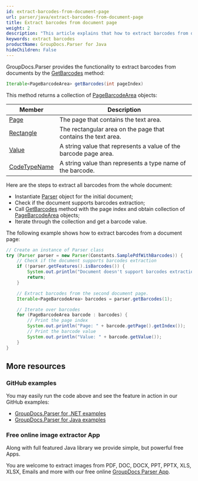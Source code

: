 ```yaml
---
id: extract-barcodes-from-document-page
url: parser/java/extract-barcodes-from-document-page
title: Extract barcodes from document page
weight: 2
description: "This article explains that how to extract barcodes from document page."
keywords: extract barcodes 
productName: GroupDocs.Parser for Java
hideChildren: False
---
```


GroupDocs.Parser provides the functionality to extract barcodes from documents by the [GetBarcodes](https://reference.groupdocs.com/parser/java/com.groupdocs.parser/Parser#getBarcodes(int)) method:

```java
Iterable<PageBarcodeArea> getBarcodes(int pageIndex)
```

This method returns a collection of [PageBarcodeArea](https://reference.groupdocs.com/parser/java/com.groupdocs.parser.data/PageBarcodeArea) objects:

| Member | Description |
| --- | --- |
| [Page](https://reference.groupdocs.com/parser/java/com.groupdocs.parser.data/PageArea#getPage()) | The page that contains the text area. |
| [Rectangle](https://reference.groupdocs.com/parser/java/com.groupdocs.parser.data/PageArea#getRectangle()) | The rectangular area on the page that contains the text area. |
| [Value](https://reference.groupdocs.com/parser/java/com.groupdocs.parser.data/PageBarcodeArea#getValue()) | A string value that represents a value of the barcode page area. |
| [CodeTypeName](https://reference.groupdocs.com/parser/java/com.groupdocs.parser.data/PageBarcodeArea#getCodeTypeName()) | A string value than represents a type name of the barcode. |

Here are the steps to extract all barcodes from the whole document:

- Instantiate [Parser](https://reference.groupdocs.com/parser/java/com.groupdocs.parser/Parser) object for the initial document;
- Check if the document supports barcodes extraction;
- Call [GetBarcodes](https://reference.groupdocs.com/parser/java/com.groupdocs.parser/Parser#getBarcodes(int)) method with the page index and obtain collection of [PageBarcodeArea](https://reference.groupdocs.com/parser/java/com.groupdocs.parser.data/PageBarcodeArea) objects;
- Iterate through the collection and get a barcode value.

The following example shows how to extract barcodes from a document page:

```java
// Create an instance of Parser class
try (Parser parser = new Parser(Constants.SamplePdfWithBarcodes)) {
	// Check if the document supports barcodes extraction
	if (!parser.getFeatures().isBarcodes()) {
		System.out.println("Document doesn't support barcodes extraction.");
		return;
	}

	// Extract barcodes from the second document page.
	Iterable<PageBarcodeArea> barcodes = parser.getBarcodes(1);

	// Iterate over barcodes
	for (PageBarcodeArea barcode : barcodes) {
		// Print the page index
		System.out.println("Page: " + barcode.getPage().getIndex());
		// Print the barcode value
		System.out.println("Value: " + barcode.getValue());
	}
}
```

## More resources

### GitHub examples

You may easily run the code above and see the feature in action in our GitHub examples:

- [GroupDocs.Parser for .NET examples](https://github.com/groupdocs-parser/GroupDocs.Parser-for-.NET)
- [GroupDocs.Parser for Java examples](https://github.com/groupdocs-parser/GroupDocs.Parser-for-Java)

### Free online image extractor App

Along with full featured Java library we provide simple, but powerful free Apps.

You are welcome to extract images from PDF, DOC, DOCX, PPT, PPTX, XLS, XLSX, Emails and more with our free online [GroupDocs Parser App](https://products.groupdocs.app/parser).